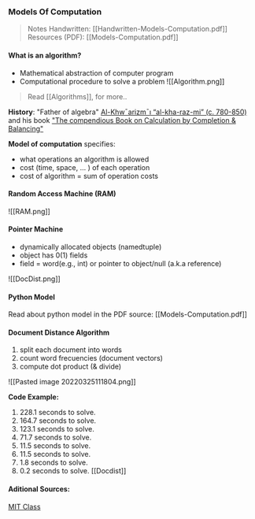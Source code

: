 ### Models Of Computation
> Notes Handwritten: [[Handwritten-Models-Computation.pdf]]
> Resources (PDF): [[Models-Computation.pdf]]

#### What is an algorithm?
- Mathematical abstraction of computer program
- Computational procedure to solve a problem
![[Algorithm.png]]

> Read [[Algorithms]], for more..

**History**: "Father of algebra" [Al-Khw¯arizm¯ı “al-kha-raz-mi” (c. 780-850)](https://en.wikipedia.org/wiki/Muhammad_ibn_Musa_al-Khwarizmi) and his book ["The compendious Book on Calculation by Completion & Balancing"](https://en.wikipedia.org/wiki/The_Compendious_Book_on_Calculation_by_Completion_and_Balancing)

__Model of computation__ specifies:
- what operations an algorithm is allowed
- cost (time, space, ... ) of each operation
- cost of algorithm = sum of operation costs
#### Random Access Machine (RAM)
![[RAM.png]]
#### Pointer Machine
- dynamically allocated objects (namedtuple)
- object has 0(1) fields
- field = word(e.g., int) or pointer to object/null (a.k.a reference)

![[DocDist.png]]

#### Python Model
Read about python model in the PDF source: [[Models-Computation.pdf]]

#### Document Distance Algorithm
1. split each document into words
2. count word frecuencies (document vectors)
3. compute dot product (& divide)

![[Pasted image 20220325111804.png]]

**Code Example:**
1. 228.1 seconds to solve.
2. 164.7 seconds to solve.
3. 123.1 seconds to solve. 
4. 71.7 seconds to solve. 
5. 11.5 seconds to solve. 
6. 11.5 seconds to solve.
7. 1.8 seconds to solve. 
8. 0.2 seconds to solve. [[Docdist]]

#### Aditional Sources:
[MIT Class](https://ocw.mit.edu/courses/electrical-engineering-and-computer-science/6-006-introduction-to-algorithms-fall-2011/lecture-videos/lecture-2-models-of-computation-document-distance/)
